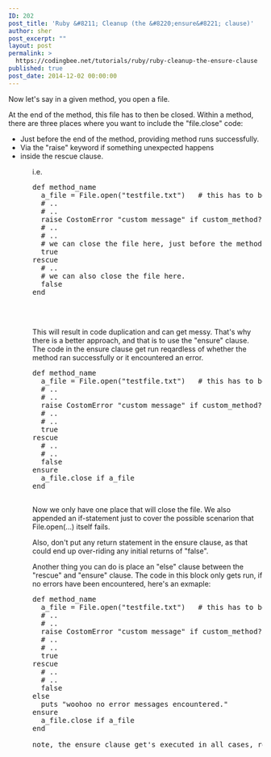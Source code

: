 ```yaml
---
ID: 202
post_title: 'Ruby &#8211; Cleanup (the &#8220;ensure&#8221; clause)'
author: sher
post_excerpt: ""
layout: post
permalink: >
  https://codingbee.net/tutorials/ruby/ruby-cleanup-the-ensure-clause
published: true
post_date: 2014-12-02 00:00:00
---
```

Now let's say in a given method, you open a file. 

At the end of the method, this file has to then be closed. Within a method, there are three places where you want to include the "file.close" code:

<ul>
	<li>Just before the end of the method, providing method runs successfully. </li>
	<li>Via the "raise" keyword if something unexpected happens</li>
	<li>inside the rescue clause. </li>
<ul>

i.e.

<pre>
def method_name
  a_file = File.open("testfile.txt")   # this has to be closed no matter how the method ends. 
  # ..
  # ..
  raise CostomError "custom message" if custom_method?   # here we can close the file. 
  # ..
  # ..
  # we can close the file here, just before the method ends successfully.   
  true
rescue
  # ..
  # we can also close the file here. 
  false
end



</pre>


This will result in code duplication and can get messy. That's why there is a better approach, and that is to use the "ensure" clause. The code in the ensure clause get run reqardless of whether the method ran successfully or it encountered an error.




<pre>
def method_name
  a_file = File.open("testfile.txt")   # this has to be closed no matter how the method ends. 
  # ..
  # ..
  raise CostomError "custom message" if custom_method?   
  # ..
  # ..
  true
rescue
  # ..
  # ..
  false
ensure
  a_file.close if a_file
end

</pre>

Now we only have one place that will close the file. We also appended an if-statement just to cover the possible scenarion that File.open(...) itself fails. 

Also, don't put any return statement in the ensure clause, as that could end up over-riding any initial returns of "false". 

Another thing you can do is place an "else" clause between the "rescue" and "ensure" clause. The code in this block only gets run, if no errors have been encountered, here's an exmaple:


<pre>
def method_name
  a_file = File.open("testfile.txt")   # this has to be closed no matter how the method ends. 
  # ..
  # ..
  raise CostomError "custom message" if custom_method?   
  # ..
  # ..
  true
rescue
  # ..
  # ..
  false
else
  puts "woohoo no error messages encountered."
ensure
  a_file.close if a_file
end

note, the ensure clause get's executed in all cases, regardless of whether there is an else clause or not.